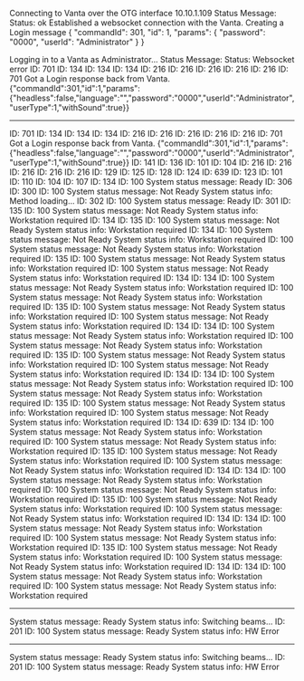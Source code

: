 Connecting to Vanta over the OTG interface 10.10.1.109
Status Message: 
Status: ok
Established a websocket connection with the Vanta.
Creating a Login message 
{
    "commandId": 301,
    "id": 1,
    "params": {
        "password": "0000",
        "userId": "Administrator"
    }
}

Logging in to a Vanta as Administrator... 
Status Message: 
Status: 
Websocket error 
ID: 701
ID: 134
ID: 134
ID: 134
ID: 216
ID: 216
ID: 216
ID: 216
ID: 216
ID: 701
Got a Login response back from Vanta. {"commandId":301,"id":1,"params":{"headless":false,"language":"","password":"0000","userId":"Administrator","userType":1,"withSound":true}}

---
ID: 701
ID: 134
ID: 134
ID: 134
ID: 216
ID: 216
ID: 216
ID: 216
ID: 216
ID: 701
Got a Login response back from Vanta. {"commandId":301,"id":1,"params":{"headless":false,"language":"","password":"0000","userId":"Administrator","userType":1,"withSound":true}}
ID: 141
ID: 136
ID: 101
ID: 104
ID: 216
ID: 216
ID: 216
ID: 216
ID: 216
ID: 129
ID: 125
ID: 128
ID: 124
ID: 639
ID: 123
ID: 101
ID: 110
ID: 104
ID: 107
ID: 134
ID: 100
System status message: Ready
ID: 306
ID: 300
ID: 100
System status message: Not Ready
System status info: Method loading...
ID: 302
ID: 100
System status message: Ready
ID: 301
ID: 135
ID: 100
System status message: Not Ready
System status info: Workstation required
ID: 134
ID: 135
ID: 100
System status message: Not Ready
System status info: Workstation required
ID: 134
ID: 100
System status message: Not Ready
System status info: Workstation required
ID: 100
System status message: Not Ready
System status info: Workstation required
ID: 135
ID: 100
System status message: Not Ready
System status info: Workstation required
ID: 100
System status message: Not Ready
System status info: Workstation required
ID: 134
ID: 134
ID: 100
System status message: Not Ready
System status info: Workstation required
ID: 100
System status message: Not Ready
System status info: Workstation required
ID: 135
ID: 100
System status message: Not Ready
System status info: Workstation required
ID: 100
System status message: Not Ready
System status info: Workstation required
ID: 134
ID: 134
ID: 100
System status message: Not Ready
System status info: Workstation required
ID: 100
System status message: Not Ready
System status info: Workstation required
ID: 135
ID: 100
System status message: Not Ready
System status info: Workstation required
ID: 100
System status message: Not Ready
System status info: Workstation required
ID: 134
ID: 134
ID: 100
System status message: Not Ready
System status info: Workstation required
ID: 100
System status message: Not Ready
System status info: Workstation required
ID: 135
ID: 100
System status message: Not Ready
System status info: Workstation required
ID: 100
System status message: Not Ready
System status info: Workstation required
ID: 134
ID: 639
ID: 134
ID: 100
System status message: Not Ready
System status info: Workstation required
ID: 100
System status message: Not Ready
System status info: Workstation required
ID: 135
ID: 100
System status message: Not Ready
System status info: Workstation required
ID: 100
System status message: Not Ready
System status info: Workstation required
ID: 134
ID: 134
ID: 100
System status message: Not Ready
System status info: Workstation required
ID: 100
System status message: Not Ready
System status info: Workstation required
ID: 135
ID: 100
System status message: Not Ready
System status info: Workstation required
ID: 100
System status message: Not Ready
System status info: Workstation required
ID: 134
ID: 134
ID: 100
System status message: Not Ready
System status info: Workstation required
ID: 100
System status message: Not Ready
System status info: Workstation required
ID: 135
ID: 100
System status message: Not Ready
System status info: Workstation required
ID: 100
System status message: Not Ready
System status info: Workstation required
ID: 134
ID: 134
ID: 100
System status message: Not Ready
System status info: Workstation required
ID: 100
System status message: Not Ready
System status info: Workstation required

---
System status message: Ready
System status info: Switching beams...
ID: 201
ID: 100
System status message: Ready
System status info: HW Error


---


System status message: Ready
System status info: Switching beams...
ID: 201
ID: 100
System status message: Ready
System status info: HW Error
